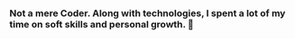 ### Not a mere Coder. Along with technologies, I spent a lot of my time on soft skills and personal growth. 👋
### 

<!--
**lalitkumar-786/lalitkumar-786** is a ✨ _special_ ✨ repository because its `README.md` (this file) appears on your GitHub profile.

Here are some ideas to get you started:

- 🔭 I’m currently working on Cloud Technologies (K8s/Docker/Containerization).
- 🌱 I’m currently learning Go.
- 👯 I’m looking to collaborate on Go and Python.
- 📫 My LinkedIn profile: https://www.linkedin.com/in/lalitkumar-786/ 
- ⚡ Fun fact: I might cheat somewhere else, but not on my workouts 💪.  
-->
